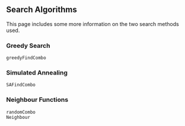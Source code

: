 ## Search Algorithms

This page includes some more information on the two search methods used.

### Greedy Search

```@docs
greedyFindCombo
```

### Simulated Annealing

```@docs
SAFindCombo
```

### Neighbour Functions

```@docs
randomCombo
Neighbour
```